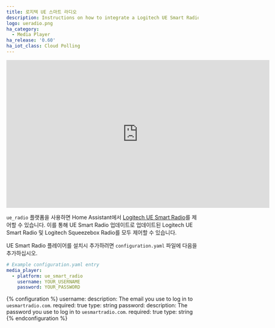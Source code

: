 ```yaml
---
title: 로지텍 UE 스마트 라디오
description: Instructions on how to integrate a Logitech UE Smart Radio player into Home Assistant.
logo: ueradio.png
ha_category:
  - Media Player
ha_release: '0.60'
ha_iot_class: Cloud Polling
---
```


<div class='videoWrapper'>
<iframe width="690" height="388" src="https://www.youtube.com/embed/a14QGa8Pi_o" frameborder="0" allow="accelerometer; autoplay; encrypted-media; gyroscope; picture-in-picture" allowfullscreen></iframe>
</div>

`ue_radio` 플랫폼을 사용하면 Home Assistant에서 [Logitech UE Smart Radio](https://www.uesmartradio.com)를 제어할 수 있습니다. 이를 통해 UE Smart Radio 업데이트로 업데이트된 Logitech UE Smart Radio 및 Logitech Squeezebox Radio를 모두 제어할 수 있습니다.

UE Smart Radio 플레이어를 설치시 추가하려면 `configuration.yaml` 파일에 다음을 추가하십시오.

```yaml
# Example configuration.yaml entry
media_player:
  - platform: ue_smart_radio
    username: YOUR_USERNAME
    password: YOUR_PASSWORD
```

{% configuration %}
username:
  description: The email you use to log in to `uesmartradio.com`.
  required: true
  type: string
password:
  description: The password you use to log in to `uesmartradio.com`.
  required: true
  type: string
{% endconfiguration %}

